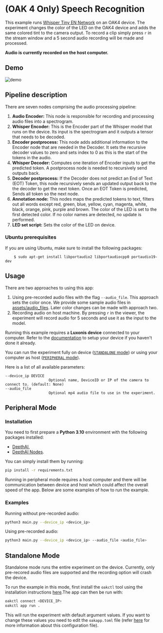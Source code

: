 # (OAK 4 Only) Speech Recognition

This example runs [Whisper Tiny EN Network](https://zoo-rvc4.luxonis.com/luxonis/whisper-tiny-en/0aaf1b77-761b-44d6-893c-c473ca463186) on an OAK4 device. The experiment changes the color of the LED on the OAK4 device and adds the same colored tint to the camera output. To record a clip simply press `r` in the stream window and a 5 second audio recording will be made and processed.

**Audio is currently recorded on the host computer.**

## Demo

![demo](assets/demo.gif)

## Pipeline description

There are seven nodes comprising the audio processing pipeline:

1. **Audio Encoder:** This node is responsible for recording and processing audio files into a spectrogram.
1. **Whisper Encoder:** This is the Encoder part of the Whisper model that runs on the device. Its input is the spectrogram and it outputs a tensor that needs to be decoded.
1. **Encoder postprocess:** This node adds additional information to the Encoder node that are needed in the Decoder. It sets the recursive decoder values to zero and sets index to 0 as this is the start of the tokens in the audio.
1. **Whisper Decoder:** Computes one iteration of Encoder inputs to get the predicted token. A postprocess node is needed to recursively send outputs back.
1. **Decoder postprocess:** If the Decoder does not predict an End of Text (EOT) Token, this node recursively sends an updated output back to the the decoder to get the next token. Once an EOT Token is predicted, Sends all token so the next node.
1. **Annotation node:** This nodes maps the predicted tokens to text, filters out all words except red, green, blue, yellow, cyan, magenta, white, black, orange, pink, purple and brown. The color of the LED is set to the first detected color. If no color names are detected, no update is performed.
1. **LED set script:** Sets the color of the LED on device.

### Ubuntu prerequisites

If you are using Ubuntu, make sure to install the following packages:

```
    $ sudo apt-get install libportaudio2 libportaudiocpp0 portaudio19-dev
```

## Usage

There are two approaches to using this app:

1. Using pre-recorded audio files with the flag `--audio_file`. This approach sets the color once. We provide some sample audio files in [assets/audio_files](assets/audio_files/). Later color changes can be made with approach two.
1. Recording audio on host machine. By pressing `r` in the viewer, the experiment will record audio for 5 seconds and use it as the input to the model.

Running this example requires a **Luxonis device** connected to your computer. Refer to the [documentation](https://stg.docs.luxonis.com/software/) to setup your device if you haven't done it already.

You can run the experiment fully on device ([`STANDALONE` mode](#standalone-mode-rvc4-only)) or using your computer as host ([`PERIPHERAL` mode](#peripheral-mode)).

Here is a list of all available parameters:

```
--device_ip DEVICE
                    Optional name, DeviceID or IP of the camera to connect to. (default: None)
--audio_file
                    Optional mp4 audio file to use in the experiment.
```

## Peripheral Mode

### Installation

You need to first prepare a **Python 3.10** environment with the following packages installed:

- [DepthAI](https://pypi.org/project/depthai/),
- [DepthAI Nodes](https://pypi.org/project/depthai-nodes/).

You can simply install them by running:

```bash
pip install -r requirements.txt
```

Running in peripheral mode requires a host computer and there will be communication between device and host which could affect the overall speed of the app. Below are some examples of how to run the example.

### Examples

Running without pre-recorded audio:

```bash
python3 main.py --device_ip <device_ip>
```

Using pre-recorded audio:

```bash
python3 main.py --device_ip <device_ip> --audio_file <audio_file>
```

## Standalone Mode

Standalone mode runs the entire experiment on the device. Currently, only pre-recored audio files are supported and the recording option will crash the device.

To run the example in this mode, first install the `oakctl` tool using the installation instructions [here](https://stg.docs.luxonis.com/software/oak-apps/oakctl).The app can then be run with:

```bash
oakctl connect <DEVICE_IP>
oakctl app run .
```

This will run the experiment with default argument values. If you want to change these values you need to edit the `oakapp.toml` file (refer [here](https://stg.docs.luxonis.com/software/oak-apps/configuration/) for more information about this configuration file).
